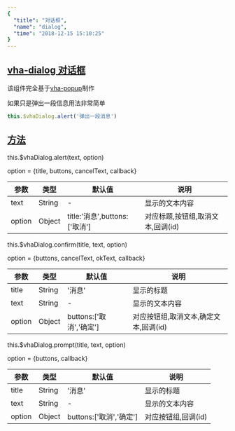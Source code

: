 ```yaml
---
{
  "title": "对话框",
  "name": "dialog",
  "time": "2018-12-15 15:10:25"
}
---
```


<section id="dialog">

# **[vha-dialog 对话框](#dialog)**

该组件完全基于[vha-popup](https://neostudiogroup.com/vha-components/popup)制作

如果只是弹出一段信息用法非常简单

```javascript
this.$vhaDialog.alert('弹出一段消息')
```

</section>
<!-- ------------------------------------------- -->
<section id="Methods">

# **[方法](#Methods)**

<p class="ui-r-note _bdc-info">this.$vhaDialog.alert(text, option)</p>

option = {title, buttons, cancelText, callback}

参数|类型|默认值|说明
-|-|-|-
text|String|-|显示的文本内容
option|Object|title:'消息',buttons:\['取消'\]|对应标题,按钮组,取消文本,回调(id)

<p class="ui-r-note _bdc-info">this.$vhaDialog.confirm(title, text, option)</p>

option = {buttons, cancelText, okText, callback}

参数|类型|默认值|说明
-|-|-|-
title|String|'消息'|显示的标题
text|String|-|显示的文本内容
option|Object|buttons:\['取消','确定'\]|对应按钮组,取消文本,确定文本,回调(id)

<p class="ui-r-note _bdc-info">this.$vhaDialog.prompt(title, text, option)</p>

option = {buttons, callback}

参数|类型|默认值|说明
-|-|-|-
title|String|'消息'|显示的标题
text|String|-|显示的文本内容
option|Object|buttons:\['取消','确定'\]|对应按钮组,回调(id)

</section>
